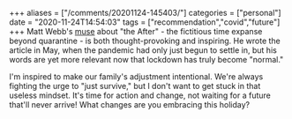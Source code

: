 +++
aliases = ["/comments/20201124-145403/"]
categories = ["personal"]
date = "2020-11-24T14:54:03"
tags = ["recommendation","covid","future"]
+++
Matt Webb's [muse](http://interconnected.org/home/2020/05/06/lockdown) about "the After" - the fictitious time expanse beyond quarantine - is both thought-provoking and inspiring. He wrote the article in May, when the pandemic had only just begun to settle in, but his words are yet more relevant now that lockdown has truly become "normal."

I'm inspired to make our family's adjustment intentional. We're always fighting the urge to "just survive," but I don't want to get stuck in that useless mindset. It's time for action and change, not waiting for a future that'll never arrive! What changes are you embracing this holiday?

